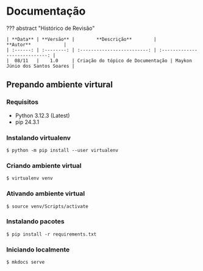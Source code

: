 # **Documentação**

??? abstract "Histórico de Revisão"

    | **Data** | **Versão** |        **Descrição**        |           **Autor**            |
    | :------: | :--------: | :-------------------------: | :----------------------------: |
    |  08/11   |    1.0     | Criação do tópico de Documentação | Maykon Júnio dos Santos Soares |

## **Prepando ambiente virtural**

### Requisitos

- Python 3.12.3 (Latest)
- pip 24.3.1

### **Instalando virtualenv**

<!--termynal: {title: bash, prompt_literal_start: [$]}-->

```
$ python -m pip install --user virtualenv
```

### **Criando ambiente virtual**

<!--termynal: {title: bash, prompt_literal_start: [$]}-->

```
$ virtualenv venv
```

### **Ativando ambiente virtual**

<!--termynal: {title: bash, prompt_literal_start: [$]}-->

```
$ source venv/Scripts/activate
```

### **Instalando pacotes**

<!--termynal: {title: bash, prompt_literal_start: [$]}-->

```
$ pip install -r requirements.txt
```

### **Iniciando localmente**

<!--termynal: {title: bash, prompt_literal_start: [$]}-->

```
$ mkdocs serve
```
